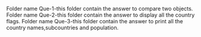 Folder name Que-1-this folder contain the answer to compare two objects.
Folder name Que-2-this folder contain the answer to display all the country flags.
Folder name Que-3-this folder contain the answer to print all the country names,subcountries and population.

